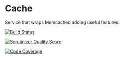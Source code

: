Cache
=====

Service that wraps Memcached adding useful features.

[![Build Status](https://travis-ci.org/Opine-Org/Cache.svg?branch=master)](https://travis-ci.org/Opine-Org/Cache)

[![Scrutinizer Quality Score](https://scrutinizer-ci.com/g/Opine-Org/Cache/badges/quality-score.png?s=345960c961c6d6da9788d4238c2f9c2a90a29a84)](https://scrutinizer-ci.com/g/Opine-Org/Cache/)

[![Code Coverage](https://scrutinizer-ci.com/g/Opine-Org/Cache/badges/coverage.png?s=a8bb5c9fd7b98c7c4debb4d88e1064ee5e48f3c4)](https://scrutinizer-ci.com/g/Opine-Org/Cache/)